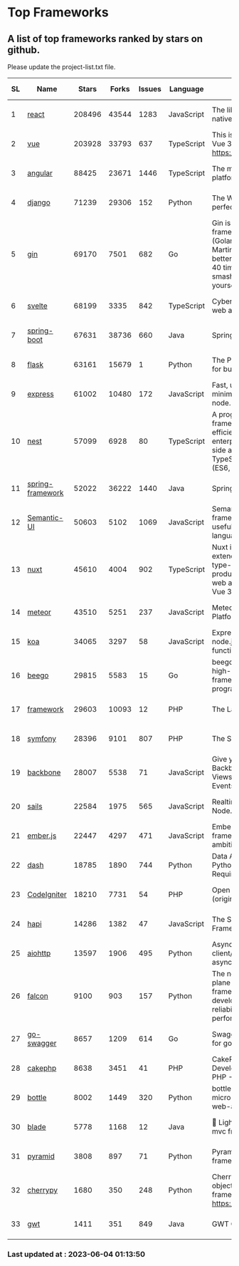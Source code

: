 # Top Frameworks
## A list of top frameworks ranked by stars on github.  
Please update the project-list.txt file.

| SL| Name  | Stars| Forks| Issues | Language | Description | Last Commit |
| --| ------| -----| ---- | ------ | -------- | ----------- | ----------- |
| 1 | [react](https://github.com/facebook/react) | 208496 | 43544 | 1283 | JavaScript | The library for web and native user interfaces | 2023-06-03 20:03:11 |
| 2 | [vue](https://github.com/vuejs/vue) | 203928 | 33793 | 637 | TypeScript | This is the repo for Vue 2. For Vue 3, go to https://github.com/vuejs/core | 2023-04-27 09:43:19 |
| 3 | [angular](https://github.com/angular/angular) | 88425 | 23671 | 1446 | TypeScript | The modern web developer’s platform | 2023-06-02 21:07:18 |
| 4 | [django](https://github.com/django/django) | 71239 | 29306 | 152 | Python | The Web framework for perfectionists with deadlines. | 2023-06-03 10:01:15 |
| 5 | [gin](https://github.com/gin-gonic/gin) | 69170 | 7501 | 682 | Go | Gin is a HTTP web framework written in Go (Golang). It features a Martini-like API with much better performance -- up to 40 times faster. If you need smashing performance, get yourself some Gin. | 2023-06-01 02:26:20 |
| 6 | [svelte](https://github.com/sveltejs/svelte) | 68199 | 3335 | 842 | TypeScript | Cybernetically enhanced web apps | 2023-05-09 18:01:56 |
| 7 | [spring-boot](https://github.com/spring-projects/spring-boot) | 67631 | 38736 | 660 | Java | Spring Boot | 2023-06-02 14:35:34 |
| 8 | [flask](https://github.com/pallets/flask) | 63161 | 15679 | 1 | Python | The Python micro framework for building web applications. | 2023-06-01 18:49:16 |
| 9 | [express](https://github.com/expressjs/express) | 61002 | 10480 | 172 | JavaScript | Fast, unopinionated, minimalist web framework for node. | 2023-03-14 02:59:15 |
| 10 | [nest](https://github.com/nestjs/nest) | 57099 | 6928 | 80 | TypeScript | A progressive Node.js framework for building efficient, scalable, and enterprise-grade server-side applications on top of TypeScript & JavaScript (ES6, ES7, ES8) 🚀 | 2023-05-29 06:29:34 |
| 11 | [spring-framework](https://github.com/spring-projects/spring-framework) | 52022 | 36222 | 1440 | Java | Spring Framework | 2023-06-03 15:19:06 |
| 12 | [Semantic-UI](https://github.com/Semantic-Org/Semantic-UI) | 50603 | 5102 | 1069 | JavaScript | Semantic is a UI component framework based around useful principles from natural language. | 2023-01-11 17:05:32 |
| 13 | [nuxt](https://github.com/nuxt/nuxt) | 45610 | 4004 | 902 | TypeScript | Nuxt is an intuitive and extendable way to create type-safe, performant and production-grade full-stack web apps and websites with Vue 3. | 2023-06-02 19:35:13 |
| 14 | [meteor](https://github.com/meteor/meteor) | 43510 | 5251 | 237 | JavaScript | Meteor, the JavaScript App Platform | 2023-06-01 19:53:32 |
| 15 | [koa](https://github.com/koajs/koa) | 34065 | 3297 | 58 | JavaScript | Expressive middleware for node.js using ES2017 async functions | 2023-05-17 07:50:49 |
| 16 | [beego](https://github.com/beego/beego) | 29815 | 5583 | 15 | Go | beego is an open-source, high-performance web framework for the Go programming language. | 2023-05-27 06:33:32 |
| 17 | [framework](https://github.com/laravel/framework) | 29603 | 10093 | 12 | PHP | The Laravel Framework. | 2023-06-03 03:02:59 |
| 18 | [symfony](https://github.com/symfony/symfony) | 28396 | 9101 | 807 | PHP | The Symfony PHP framework | 2023-06-03 15:11:12 |
| 19 | [backbone](https://github.com/jashkenas/backbone) | 28007 | 5538 | 71 | JavaScript | Give your JS App some Backbone with Models, Views, Collections, and Events | 2023-01-04 11:09:21 |
| 20 | [sails](https://github.com/balderdashy/sails) | 22584 | 1975 | 565 | JavaScript | Realtime MVC Framework for Node.js | 2023-05-19 21:35:57 |
| 21 | [ember.js](https://github.com/emberjs/ember.js) | 22447 | 4297 | 471 | JavaScript | Ember.js - A JavaScript framework for creating ambitious web applications | 2023-05-22 20:09:35 |
| 22 | [dash](https://github.com/plotly/dash) | 18785 | 1890 | 744 | Python | Data Apps & Dashboards for Python. No JavaScript Required. | 2023-05-31 15:42:32 |
| 23 | [CodeIgniter](https://github.com/bcit-ci/CodeIgniter) | 18210 | 7731 | 54 | PHP | Open Source PHP Framework (originally from EllisLab) | 2023-04-07 17:57:13 |
| 24 | [hapi](https://github.com/hapijs/hapi) | 14286 | 1382 | 47 | JavaScript | The Simple, Secure Framework Developers Trust | 2023-04-24 22:09:20 |
| 25 | [aiohttp](https://github.com/aio-libs/aiohttp) | 13597 | 1906 | 495 | Python | Asynchronous HTTP client/server framework for asyncio and Python | 2023-05-27 11:44:57 |
| 26 | [falcon](https://github.com/falconry/falcon) | 9100 | 903 | 157 | Python | The no-magic web data plane API and microservices framework for Python developers, with a focus on reliability, correctness, and performance at scale. | 2023-06-03 13:09:31 |
| 27 | [go-swagger](https://github.com/go-swagger/go-swagger) | 8657 | 1209 | 614 | Go | Swagger 2.0 implementation for go | 2023-05-19 23:30:56 |
| 28 | [cakephp](https://github.com/cakephp/cakephp) | 8638 | 3451 | 41 | PHP | CakePHP: The Rapid Development Framework for PHP - Official Repository | 2023-05-26 17:43:32 |
| 29 | [bottle](https://github.com/bottlepy/bottle) | 8002 | 1449 | 320 | Python | bottle.py is a fast and simple micro-framework for python web-applications. | 2022-09-05 15:24:52 |
| 30 | [blade](https://github.com/lets-blade/blade) | 5778 | 1168 | 12 | Java | :rocket: Lightning fast and elegant mvc framework for Java8 | 2022-05-10 12:38:06 |
| 31 | [pyramid](https://github.com/Pylons/pyramid) | 3808 | 897 | 71 | Python | Pyramid - A Python web framework | 2023-05-11 06:49:29 |
| 32 | [cherrypy](https://github.com/cherrypy/cherrypy) | 1680 | 350 | 248 | Python | CherryPy is a pythonic, object-oriented HTTP framework.      https://cherrypy.dev | 2023-05-04 23:04:12 |
| 33 | [gwt](https://github.com/gwtproject/gwt) | 1411 | 351 | 849 | Java | GWT Open Source Project | 2023-05-18 18:06:15 |

### Last updated at : 2023-06-04 01:13:50
